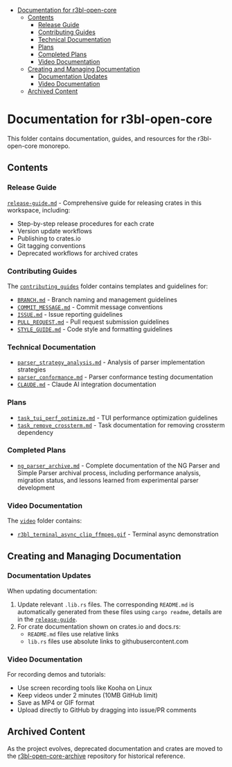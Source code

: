 <!-- START doctoc generated TOC please keep comment here to allow auto update -->
<!-- DON'T EDIT THIS SECTION, INSTEAD RE-RUN doctoc TO UPDATE -->

- [Documentation for r3bl-open-core](#documentation-for-r3bl-open-core)
  - [Contents](#contents)
    - [Release Guide](#release-guide)
    - [Contributing Guides](#contributing-guides)
    - [Technical Documentation](#technical-documentation)
    - [Plans](#plans)
    - [Completed Plans](#completed-plans)
    - [Video Documentation](#video-documentation)
  - [Creating and Managing Documentation](#creating-and-managing-documentation)
    - [Documentation Updates](#documentation-updates)
    - [Video Documentation](#video-documentation-1)
  - [Archived Content](#archived-content)

<!-- END doctoc generated TOC please keep comment here to allow auto update -->

# Documentation for r3bl-open-core

This folder contains documentation, guides, and resources for the r3bl-open-core monorepo.

## Contents

### Release Guide

[`release-guide.md`](release-guide.md) - Comprehensive guide for releasing crates in this workspace,
including:

- Step-by-step release procedures for each crate
- Version update workflows
- Publishing to crates.io
- Git tagging conventions
- Deprecated workflows for archived crates

### Contributing Guides

The [`contributing_guides`](contributing_guides) folder contains templates and guidelines for:

- [`BRANCH.md`](contributing_guides/BRANCH.md) - Branch naming and management guidelines
- [`COMMIT_MESSAGE.md`](contributing_guides/COMMIT_MESSAGE.md) - Commit message conventions
- [`ISSUE.md`](contributing_guides/ISSUE.md) - Issue reporting guidelines
- [`PULL_REQUEST.md`](contributing_guides/PULL_REQUEST.md) - Pull request submission guidelines
- [`STYLE_GUIDE.md`](contributing_guides/STYLE_GUIDE.md) - Code style and formatting guidelines

### Technical Documentation

- [`parser_strategy_analysis.md`](parser_strategy_analysis.md) - Analysis of parser implementation
  strategies
- [`parser_conformance.md`](parser_conformance.md) - Parser conformance testing documentation
- [`CLAUDE.md`](CLAUDE.md) - Claude AI integration documentation

### Plans

- [`task_tui_perf_optimize.md`](task_tui_perf_optimize.md) - TUI performance optimization guidelines
- [`task_remove_crossterm.md`](task_remove_crossterm.md) - Task documentation for removing crossterm
  dependency

### Completed Plans

- [`ng_parser_archive.md`](ng_parser_archive.md) - Complete documentation of the NG Parser and
  Simple Parser archival process, including performance analysis, migration status, and lessons
  learned from experimental parser development

### Video Documentation

The [`video`](video) folder contains:

- [`r3bl_terminal_async_clip_ffmpeg.gif`](video/r3bl_terminal_async_clip_ffmpeg.gif) - Terminal
  async demonstration

## Creating and Managing Documentation

### Documentation Updates

When updating documentation:

1. Update relevant `.lib.rs` files. The corresponding `README.md` is automatically generated from
   these files using `cargo readme`, details are in the [`release-guide`](release-guide.md).
2. For crate documentation shown on crates.io and docs.rs:
   - `README.md` files use relative links
   - `lib.rs` files use absolute links to githubusercontent.com

### Video Documentation

For recording demos and tutorials:

- Use screen recording tools like Kooha on Linux
- Keep videos under 2 minutes (10MB GitHub limit)
- Save as MP4 or GIF format
- Upload directly to GitHub by dragging into issue/PR comments

## Archived Content

As the project evolves, deprecated documentation and crates are moved to the
[r3bl-open-core-archive](https://github.com/r3bl-org/r3bl-open-core-archive) repository for
historical reference.
